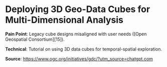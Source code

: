 # Deploying 3D Geo-Data Cubes for Multi-Dimensional Analysis

**Pain Point**: Legacy cube designs misaligned with user needs ([Open Geospatial Consortium][15]).

**Technical**: Tutorial on using 3D data cubes for temporal-spatial exploration.

**Source**: https://www.ogc.org/initiatives/gdc/?utm_source=chatgpt.com
